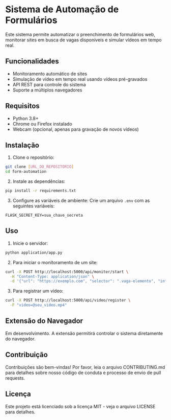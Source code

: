 # Sistema de Automação de Formulários

Este sistema permite automatizar o preenchimento de formulários web, monitorar sites em busca de vagas disponíveis e simular vídeos em tempo real.

## Funcionalidades

- Monitoramento automático de sites
- Simulação de vídeo em tempo real usando vídeos pré-gravados
- API REST para controle do sistema
- Suporte a múltiplos navegadores

## Requisitos

- Python 3.8+
- Chrome ou Firefox instalado
- Webcam (opcional, apenas para gravação de novos vídeos)

## Instalação

1. Clone o repositório:
```bash
git clone [URL_DO_REPOSITÓRIO]
cd form-automation
```

2. Instale as dependências:
```bash
pip install -r requirements.txt
```

3. Configure as variáveis de ambiente:
Crie um arquivo `.env` com as seguintes variáveis:
```
FLASK_SECRET_KEY=sua_chave_secreta
```

## Uso

1. Inicie o servidor:
```bash
python application/app.py
```

2. Para iniciar o monitoramento de um site:
```bash
curl -X POST http://localhost:5000/api/monitor/start \
  -H "Content-Type: application/json" \
  -d '{"url": "https://exemplo.com", "selector": ".vaga-elemento", "interval": 60}'
```

3. Para registrar um vídeo:
```bash
curl -X POST http://localhost:5000/api/video/register \
  -F "video=@seu_video.mp4"
```

## Extensão do Navegador

Em desenvolvimento. A extensão permitirá controlar o sistema diretamente do navegador.

## Contribuição

Contribuições são bem-vindas! Por favor, leia o arquivo CONTRIBUTING.md para detalhes sobre nosso código de conduta e processo de envio de pull requests.

## Licença

Este projeto está licenciado sob a licença MIT - veja o arquivo LICENSE para detalhes.

